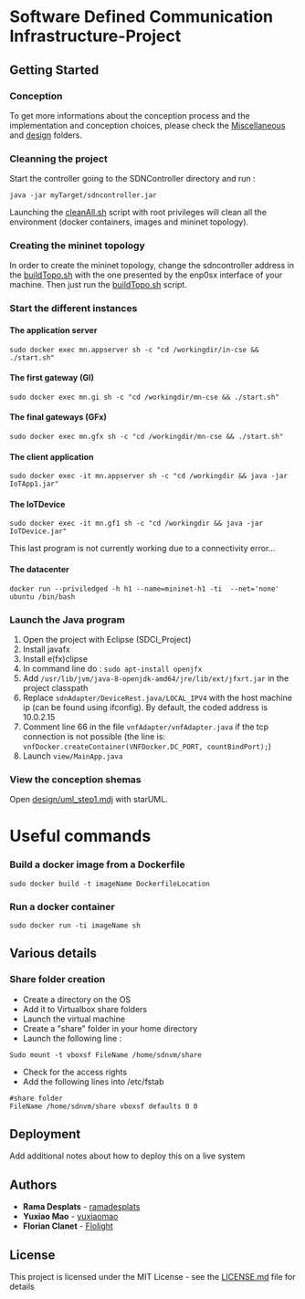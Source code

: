 # Software Defined Communication Infrastructure-Project

## Getting Started

### Conception

To get more informations about the conception process and the implementation and conception choices, please check the [Miscellaneous](Miscellaneous) and [design](design) folders.
### Cleanning the project

Start the controller going to the SDNController directory and run :
```
java -jar myTarget/sdncontroller.jar
```
Launching the [cleanAll.sh](cleanAll.sh) script with root privileges will clean all the environment (docker containers, images and mininet topology).

### Creating the mininet topology
In order to create the mininet topology, change the sdncontroller address in the [buildTopo.sh](buildTopo.sh) with the one presented by the enp0sx interface of your machine.
Then just run the [buildTopo.sh](buildTopo.sh) script.
### Start the different instances
#### The application server
```
sudo docker exec mn.appserver sh -c "cd /workingdir/in-cse && ./start.sh"
```
#### The first gateway (GI)
```
sudo docker exec mn.gi sh -c "cd /workingdir/mn-cse && ./start.sh"
```
#### The final gateways (GFx)
```
sudo docker exec mn.gfx sh -c "cd /workingdir/mn-cse && ./start.sh"
```
#### The client application
```
sudo docker exec -it mn.appserver sh -c "cd /workingdir && java -jar IoTApp1.jar"
```
#### The IoTDevice
```
sudo docker exec -it mn.gf1 sh -c "cd /workingdir && java -jar IoTDevice.jar"
```
This last program is not currently working due to a connectivity error...

#### The datacenter
```
docker run --priviledged -h h1 --name=mininet-h1 -ti  --net='none' ubuntu /bin/bash
```
### Launch the Java program

1. Open the project with Eclipse (SDCI_Project)
1. Install javafx
  1. Install e(fx)clipse
  1. In command line do : ``` sudo apt-install openjfx ```
  1. Add ```/usr/lib/jvm/java-8-openjdk-amd64/jre/lib/ext/jfxrt.jar``` in the project classpath
1. Replace ``` sdnAdapter/DeviceRest.java/LOCAL_IPV4 ``` with the host machine ip (can be found using ifconfig). By default, the coded address is 10.0.2.15
1. Comment line 66 in the file ``` vnfAdapter/vnfAdapter.java ``` if the tcp connection is not possible (the line is: ```vnfDocker.createContainer(VNFDocker.DC_PORT, countBindPort);```)
1. Launch ```view/MainApp.java```

### View the conception shemas
Open [design/uml_step1.mdj](design/uml_step1.mdj) with starUML.

# Useful commands

### Build a docker image from a Dockerfile
```
sudo docker build -t imageName DockerfileLocation
```
### Run a docker container
```
sudo docker run -ti imageName sh
```
## Various details
### Share folder creation
- Create a directory on the OS
- Add it to Virtualbox share folders
- Launch the virtual machine
- Create a "share" folder in your home directory
- Launch the following line :
```
Sudo mount -t vboxsf FileName /home/sdnvm/share
```
- Check for the access rights
- Add the following lines into /etc/fstab
```
#share folder
FileName /home/sdnvm/share vboxsf defaults 0 0
```
## Deployment

Add additional notes about how to deploy this on a live system


## Authors

* **Rama Desplats** -  [ramadesplats](https://github.com/ramadesplats)
* **Yuxiao Mao** -  [yuxiaomao](https://github.com/yuxiaomao)
* **Florian Clanet** -  [Flolight](https://github.com/flolight)

## License

This project is licensed under the MIT License - see the [LICENSE.md](LICENSE.md) file for details
